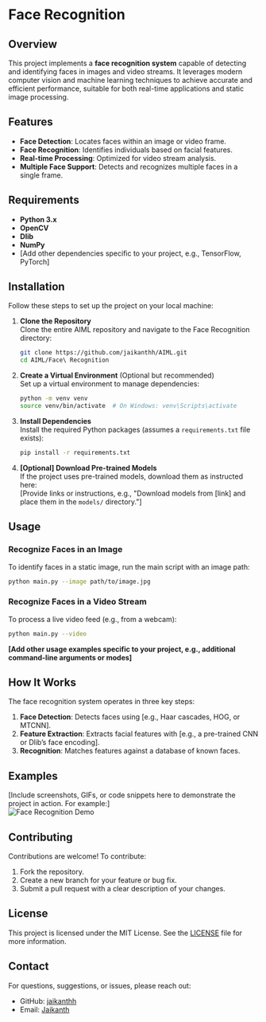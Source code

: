 # Face Recognition

## Overview

This project implements a **face recognition system** capable of detecting and identifying faces in images and video streams. It leverages modern computer vision and machine learning techniques to achieve accurate and efficient performance, suitable for both real-time applications and static image processing.

## Features

- **Face Detection**: Locates faces within an image or video frame.
- **Face Recognition**: Identifies individuals based on facial features.
- **Real-time Processing**: Optimized for video stream analysis.
- **Multiple Face Support**: Detects and recognizes multiple faces in a single frame.

## Requirements

- **Python 3.x**
- **OpenCV**
- **Dlib**
- **NumPy**
- [Add other dependencies specific to your project, e.g., TensorFlow, PyTorch]

## Installation

Follow these steps to set up the project on your local machine:

1. **Clone the Repository**  
   Clone the entire AIML repository and navigate to the Face Recognition directory:

   ```bash
   git clone https://github.com/jaikanthh/AIML.git
   cd AIML/Face\ Recognition
   ```

2. **Create a Virtual Environment** (Optional but recommended)  
   Set up a virtual environment to manage dependencies:

   ```bash
   python -m venv venv
   source venv/bin/activate  # On Windows: venv\Scripts\activate
   ```

3. **Install Dependencies**  
   Install the required Python packages (assumes a `requirements.txt` file exists):

   ```bash
   pip install -r requirements.txt
   ```

4. **[Optional] Download Pre-trained Models**  
   If the project uses pre-trained models, download them as instructed here:  
   [Provide links or instructions, e.g., "Download models from [link] and place them in the `models/` directory."]

## Usage

### Recognize Faces in an Image

To identify faces in a static image, run the main script with an image path:

```bash
python main.py --image path/to/image.jpg
```

### Recognize Faces in a Video Stream

To process a live video feed (e.g., from a webcam):

```bash
python main.py --video
```

**[Add other usage examples specific to your project, e.g., additional command-line arguments or modes]**

## How It Works

The face recognition system operates in three key steps:

1. **Face Detection**: Detects faces using [e.g., Haar cascades, HOG, or MTCNN].
2. **Feature Extraction**: Extracts facial features with [e.g., a pre-trained CNN or Dlib’s face encoding].
3. **Recognition**: Matches features against a database of known faces.


## Examples

[Include screenshots, GIFs, or code snippets here to demonstrate the project in action. For example:]  
![Face Recognition Demo](path/to/demo.gif)

## Contributing

Contributions are welcome! To contribute:

1. Fork the repository.
2. Create a new branch for your feature or bug fix.
3. Submit a pull request with a clear description of your changes.  

## License

This project is licensed under the MIT License. See the [LICENSE](LICENSE) file for more information.

## Contact

For questions, suggestions, or issues, please reach out:  
- GitHub: [jaikanthh](https://github.com/jaikanthh)  
- Email: [Jaikanth](mailto:jaikanthkamisetti@gmail.com)
